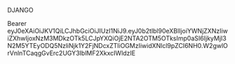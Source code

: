 DJANGO

Bearer eyJ0eXAiOiJKV1QiLCJhbGciOiJIUzI1NiJ9.eyJ0b2tlbl90eXBlIjoiYWNjZXNzIiwiZXhwIjoxNzM3MDkzOTk5LCJpYXQiOjE2NTA2OTM5OTksImp0aSI6IjkyMjI3N2M5YTEyODQ5NzliNjk1Y2FjNDcxZTliOGMzIiwidXNlcl9pZCI6NH0.W2gwlOrVnlnTCaqgGvErc2UGY3IblMF2XkxcIWldzIE